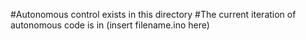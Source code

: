 #Autonomous control exists in this directory
#The current iteration of autonomous code is in (insert filename.ino here)
